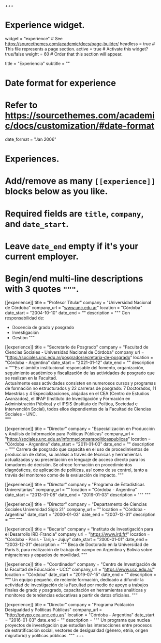 +++
# Experience widget.
widget = "experience"  # See https://sourcethemes.com/academic/docs/page-builder/
headless = true  # This file represents a page section.
active = true  # Activate this widget? true/false
weight = 60  # Order that this section will appear.

title = "Experiencia"
subtitle = ""

# Date format for experience
#   Refer to https://sourcethemes.com/academic/docs/customization/#date-format
date_format = "Jan 2006"

# Experiences.
#   Add/remove as many `[[experience]]` blocks below as you like.
#   Required fields are `title`, `company`, and `date_start`.
#   Leave `date_end` empty if it's your current employer.
#   Begin/end multi-line descriptions with 3 quotes `"""`.
[[experience]]
  title = "Profesor  Titular"
  company = "Universidad Nacional de Córdoba"
  company_url = "www.unc.edu.ar"
  location = "Córdoba"
  date_start = "2004-10-10"
  date_end = ""
  description = """
  Con responsabilidad de:
  
  * Docencia de grado y posgrado
  * Investigación
  * Gestión
  """

[[experience]]
  title = "Secretario de Posgrado"
  company = "Facultad de Ciencias Sociales - Universidad Nacional de Córdoba"
  company_url = "https://sociales.unc.edu.ar/posgrado/secretaria-de-posgrado"
  location = "Córdoba - Argentina"
  date_start = "2021-01-12"
  date_end = ""
  description = """Es el ámbito institucional responsable del fomento, organización, seguimiento académico y fiscalización de las actividades de posgrado que se realizan en la Facultad.  
Actualmente esas actividades consisten en numerosos cursos y programas de formación no estructurados y 22 carreras de posgrado: 7 Doctorados, 11 Maestrías y 4 Especializaciones, alojadas en el CEA (Centro de Estudios Avanzados), el IIFAP (Instituto de Investigación y Formación en Administración Pública) y el IPSIS (Instituto de Política, Sociedad e Intervención Social), todos ellos dependientes de la Facultad de Ciencias Sociales - UNC.  
  """




[[experience]]
  title = "Director"
  company = "Especialización en Producción y Análisis de Información para Políticas Públicas"
  company_url = "https://sociales.unc.edu.ar/informacionparapoliticaspublicas"
  location = "Córdoba - Argentina"
  date_start = "2011-01-03"
  date_end = ""
  description = """
  Carrera de posgrado que capacita en el uso de procedimientos de producción de datos, su análisis a través de técnicas y  herramientas actualizadas y su presentación en lenguaje de acceso directo para los tomadores de decisión. Se ofrece formación en procedimientos diagnósticos, de aplicación de políticas, así como de su control, tanto a través del monitoreo como de la evaluación de impacto. 
  """

[[experience]]
  title = "Director"
  company = "Programa de Estadísticas Universitarias"
  company_url = ""
  location = "Córdoba - Argentina"
  date_start = "2013-01-08"
  date_end = "2016-01-03"
  description = """
  """

[[experience]]
  title = "Director"
  company = "Departamento de Ciencias Sociales Universidad Siglo 21"
  company_url = ""
  location = "Córdoba - Argentina"
  date_start = "2000-01-03"
  date_end = "2007-12-31"
  description = """
  """

[[experience]]
  title = "Becario"
  company = "Instituto de Investigación para el Desarrollo IRD-Francia"
  company_url = "https://www.ird.fr/"
  location = "Córdoba - Paris - Tarija - Jujuy"
  date_start = "2000-01-01"
  date_end = "2003-12-31"
  description = """
  Beca de Doctorado en la Universidad de Paris 5, para realización de trabajo de campo en Argentina y Bolivia sobre migraciones y espacios de movilidad.
  """

[[experience]]
  title = "Coordinador"
  company = "Centro de Investigación de la Facultad de Educación - UCC"
  company_url = "https://www.ucc.edu.ar/"
  location = "Córdoba"
  date_start = "2019-07-15"
  date_end = ""
  description = """
  Un equipo pequeño, de reciente formación, dedicado a difundir la actividad de investigación de la Facultad por medio de apoyo a trabajos finales de grado y posgrado, capacitación en herramientas analíticas y monitoreo de tendencias educativas a partir de datos oficiales. 
  """

[[experience]]
  title = "Director"
  company = "Programa Población Desigualdad y Políticas Públicas"
  company_url = "http://pdypp.cea.unc.edu.ar/"
  location = "Córdoba - Argentina"
  date_start = "2016-01-03"
  date_end = ""
  description = """
  Un programa que nuclea proyectos de investigación que estudian las interacciones entre procesos de estratificación social, vectores de desigualdad (género, etnia, origen migratorio) y políticas públicas.
  """
+++
